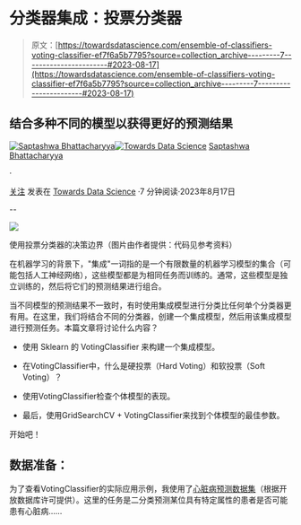 # 分类器集成：投票分类器

> 原文：[https://towardsdatascience.com/ensemble-of-classifiers-voting-classifier-ef7f6a5b7795?source=collection_archive---------7-----------------------#2023-08-17](https://towardsdatascience.com/ensemble-of-classifiers-voting-classifier-ef7f6a5b7795?source=collection_archive---------7-----------------------#2023-08-17)

## 结合多种不同的模型以获得更好的预测结果

[](https://saptashwa.medium.com/?source=post_page-----ef7f6a5b7795--------------------------------)[![Saptashwa Bhattacharyya](../Images/b01238113a1f6b91cb6fb0fbfa50303a.png)](https://saptashwa.medium.com/?source=post_page-----ef7f6a5b7795--------------------------------)[](https://towardsdatascience.com/?source=post_page-----ef7f6a5b7795--------------------------------)[![Towards Data Science](../Images/a6ff2676ffcc0c7aad8aaf1d79379785.png)](https://towardsdatascience.com/?source=post_page-----ef7f6a5b7795--------------------------------) [Saptashwa Bhattacharyya](https://saptashwa.medium.com/?source=post_page-----ef7f6a5b7795--------------------------------)

·

[关注](https://medium.com/m/signin?actionUrl=https%3A%2F%2Fmedium.com%2F_%2Fsubscribe%2Fuser%2F9a3c3c477239&operation=register&redirect=https%3A%2F%2Ftowardsdatascience.com%2Fensemble-of-classifiers-voting-classifier-ef7f6a5b7795&user=Saptashwa+Bhattacharyya&userId=9a3c3c477239&source=post_page-9a3c3c477239----ef7f6a5b7795---------------------post_header-----------) 发表在 [Towards Data Science](https://towardsdatascience.com/?source=post_page-----ef7f6a5b7795--------------------------------) ·7 分钟阅读·2023年8月17日[](https://medium.com/m/signin?actionUrl=https%3A%2F%2Fmedium.com%2F_%2Fvote%2Ftowards-data-science%2Fef7f6a5b7795&operation=register&redirect=https%3A%2F%2Ftowardsdatascience.com%2Fensemble-of-classifiers-voting-classifier-ef7f6a5b7795&user=Saptashwa+Bhattacharyya&userId=9a3c3c477239&source=-----ef7f6a5b7795---------------------clap_footer-----------)

--

[](https://medium.com/m/signin?actionUrl=https%3A%2F%2Fmedium.com%2F_%2Fbookmark%2Fp%2Fef7f6a5b7795&operation=register&redirect=https%3A%2F%2Ftowardsdatascience.com%2Fensemble-of-classifiers-voting-classifier-ef7f6a5b7795&source=-----ef7f6a5b7795---------------------bookmark_footer-----------)![](../Images/96aa1b7e6415940eeaa32ba8a06bad00.png)

使用投票分类器的决策边界（图片由作者提供：代码见参考资料）

在机器学习的背景下，"集成"一词指的是一个有限数量的机器学习模型的集合（可能包括人工神经网络），这些模型都是为相同任务而训练的。通常，这些模型是独立训练的，然后将它们的预测结果进行组合。

当不同模型的预测结果不一致时，有时使用集成模型进行分类比任何单个分类器更有用。在这里，我们将结合不同的分类器，创建一个集成模型，然后用该集成模型进行预测任务。本篇文章将讨论什么内容？

+   使用 Sklearn 的 VotingClassifier 来构建一个集成模型。

+   在VotingClassifier中，什么是硬投票（Hard Voting）和软投票（Soft Voting）？

+   使用VotingClassifier检查个体模型的表现。

+   最后，使用GridSearchCV + VotingClassifier来找到个体模型的最佳参数。

开始吧！

## 数据准备：

为了查看VotingClassifier的实际应用示例，我使用了[心脏病预测数据集](https://www.kaggle.com/datasets/fedesoriano/heart-failure-prediction)（根据开放数据库许可提供）。这里的任务是二分类预测某位具有特定属性的患者是否可能患有心脏病……

